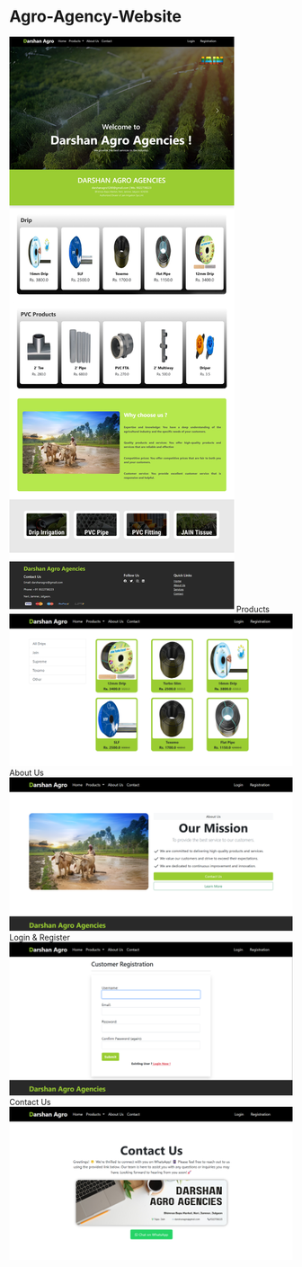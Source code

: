 # Agro-Agency-Website
![image alt](https://github.com/tejas1200/Agro-Agency-Web-Application/blob/e3e7c40ed9c4fd2e287f57aaa29d00a33bd4a75f/WebImage1.jpg)
Products
![image alt](https://github.com/tejas1200/Agro-Agency-Web-Application/blob/b93e81e37f1206964088d063d6f66c52a5d87aaa/Products.png)
About Us
![image alt](https://github.com/tejas1200/Agro-Agency-Web-Application/blob/b93e81e37f1206964088d063d6f66c52a5d87aaa/About.png)
Login & Register
![image alt](https://github.com/tejas1200/Agro-Agency-Web-Application/blob/b93e81e37f1206964088d063d6f66c52a5d87aaa/Loginreg.png)
Contact Us
![image alt](https://github.com/tejas1200/Agro-Agency-Web-Application/blob/fff13a12a784c9c291818574a2636c4e84ba8f16/Contact.png)
